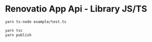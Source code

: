 # Renovatio App Api - Library JS/TS

```bash
yarn ts-node example/test.ts
```

```bash
yarn tsc
yarn publish
```